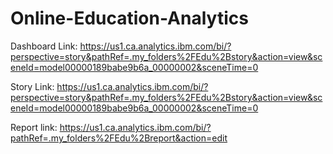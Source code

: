 # Online-Education-Analytics

Dashboard Link:
https://us1.ca.analytics.ibm.com/bi/?perspective=story&pathRef=.my_folders%2FEdu%2Bstory&action=view&sceneId=model00000189babe9b6a_00000002&sceneTime=0

Story Link:
https://us1.ca.analytics.ibm.com/bi/?perspective=story&pathRef=.my_folders%2FEdu%2Bstory&action=view&sceneId=model00000189babe9b6a_00000002&sceneTime=0

Report link:
https://us1.ca.analytics.ibm.com/bi/?pathRef=.my_folders%2FEdu%2Breport&action=edit
